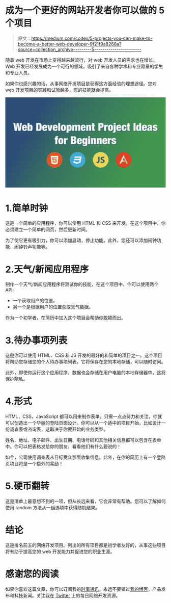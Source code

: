 # 成为一个更好的网站开发者你可以做的 5 个项目

> 原文：<https://medium.com/codex/5-projects-you-can-make-to-become-a-better-web-developer-9f21f9a8268a?source=collection_archive---------5----------------------->

随着 web 开发在市场上变得越来越流行，对 web 开发人员的需求也在增长。Web 开发已经发展成为一个可行的领域，吸引了来自各种学术和专业背景的学生和专业人员。

如果你也感兴趣的话，从事网络开发项目是获得这方面经验的理想途径。您对 web 开发项目的实践和试验越多，您的技能就会提高。

![](img/f06ed0d93f5590d434a2d91d2d37ad5d.png)

# 1.简单时钟

这是一个简单的应用程序，你可以使用 HTML 和 CSS 来开发。在这个项目中，你必须建立一个简单的网页，然后更新时间。

为了使它更有吸引力，你可以添加启动，停止功能。此外，您还可以添加闹钟功能、闹钟铃声功能等。

# 2.天气/新闻应用程序

制作一个天气/新闻应用程序将测试你的技能，在这个项目中，你可以使用两个 API:

*   一个获取用户的位置。
*   另一个是根据用户的位置获取天气数据。

作为一个初学者，在简历中加入这个项目会帮助你脱颖而出。

# 3.待办事项列表

这是你可以使用 HTML、CSS 和 JS 开发的最好的和简单的项目之一。这个项目将帮助您存储您的个人待办事项列表，它将保存在您的本地存储，可以随时访问。

此外，即使你运行这个应用程序，数据也会存储在用户电脑的本地存储器中，这将保护隐私。

# 4.形式

HTML，CSS，JavaScript 都可以用来制作表单。只需一点点努力和关注，你就可以创造出一个华丽的登陆页面设计。你可以从一个适中的项目开始，比如设计一份调查表或咨询表，这取决于你要开始的业务类型。

姓名、地址、电子邮件、出生日期、电话号码和其他相关信息都可以包含在表单中。你可以把表格发给你的朋友，看看他们有什么要说的！

如今，公司使用调查表从目标受众那里收集信息。此外，在你的简历上有一个登陆页项目将是一个额外的奖励！

# 5.硬币翻转

这是清单上最意想不到的一项，但从长远来看，它会非常有帮助。您可以了解如何使用 random 方法从一组选项中获得随机结果。

# 结论

这是排名前五的网络开发项目。列出的所有项目都是初学者友好的，从事这些项目将有助于提高您的 web 开发能力并促进您的职业生涯。

# 感谢您的阅读

如果你喜欢这篇文章，你可以订阅我的[时事通讯](https://abhirajbhowmick.substack.com/)，永远不要错过[我的博客](https://abhiraj.co/)，产品发布和科技新闻。关注我在 [Twitter](https://twitter.com/rainboestrykr) 上的每日网络开发资源。